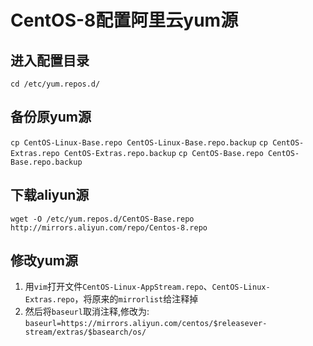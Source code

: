 # CentOS-8配置阿里云yum源

## 进入配置目录
 `cd /etc/yum.repos.d/`

## 备份原yum源
 `cp CentOS-Linux-Base.repo CentOS-Linux-Base.repo.backup`
 `cp CentOS-Extras.repo CentOS-Extras.repo.backup`
 `cp CentOS-Base.repo CentOS-Base.repo.backup`

## 下载aliyun源
 `wget -O /etc/yum.repos.d/CentOS-Base.repo http://mirrors.aliyun.com/repo/Centos-8.repo`
 
## 修改yum源
 1. 用`vim`打开文件`CentOS-Linux-AppStream.repo`、`CentOS-Linux-Extras.repo`，将原来的`mirrorlist`给注释掉  
 2. 然后将`baseurl`取消注释,修改为:
  `baseurl=https://mirrors.aliyun.com/centos/$releasever-stream/extras/$basearch/os/`
  
